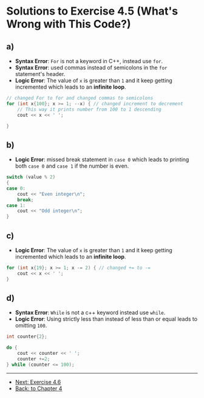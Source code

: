 # Solutions to Exercise 4.5 (What's Wrong with This Code?)

## a)

-   **Syntax Error**: `For` is not a keyword in C++, instead use `for`.
-   **Syntax Error**: used commas instead of semicolons in the `for` statement's header.
-   **Logic Error**: The value of `x` is greater than `1` and it keep getting incremented which leads to an **infinite loop**.

```cpp
// changed For to for and changed commas to semicolons
for (int x{100}; x >= 1; --x) { // changed increment to decrement
    // This way it prints number from 100 to 1 descending
    cout << x << ' ';

}
```

## b)

-   **Logic Error**: missed break statement in `case 0` which leads to printing both `case 0` and `case 1` if the number is even.

```cpp
switch (value % 2)
{
case 0:
    cout << "Even integer\n";
    break;
case 1:
    cout << "Odd integer\n";
}
```

## c)

-   **Logic Error**: The value of `x` is greater than `1` and it keep getting incremented which leads to an **infinite loop**.

```cpp
for (int x{19}; x >= 1; x -= 2) { // changed += to -=
    cout << x << ' ';
}
```

## d)

-   **Syntax Error**: `While` is not a c++ keyword instead use `while`.
-   **Logic Error**: Using strictly less than instead of less than or equal leads to omitting `100`.

```cpp
int counter{2};

do {
    cout << counter << ' ';
    counter +=2;
} while (counter <= 100);
```

---

-   [Next: Exercise 4.6](04_06.md)
-   [Back: to Chapter 4](README.md)

